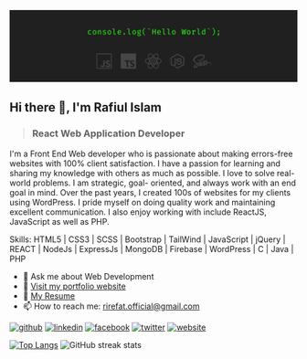 ![Web Developer](web-dev.jpg)

## Hi there 👋, I'm Rafiul Islam
> ### React Web Application Developer

I'm a Front End Web developer who is passionate about making errors-free websites with 100% client satisfaction. I have a passion for
learning and sharing my knowledge with others as much as
possible. I love to solve real-world problems. I am strategic, goal-
oriented, and always work with an end goal in mind. Over the past
years, I created 100s of websites for my clients using WordPress. I pride myself on doing quality work and maintaining excellent communication. I also enjoy working with include ReactJS, JavaScript as well as PHP.

Skills: HTML5 | CSS3 | SCSS | Bootstrap | TailWind | JavaScript | jQuery |  REACT | NodeJs | ExpressJs | MongoDB | Firebase | WordPress | C | Java | PHP

- 💬 Ask me about Web Development 
- :link: [Visit my portfolio website](https://rirefat.netlify.app/)
- :page_with_curl: [My Resume](https://myresume-rirefat.netlify.app/)
- 📫 How to reach me: rirefat.official@gmail.com 


[<img src='https://cdn4.iconfinder.com/data/icons/iconsimple-logotypes/512/github-512.png' alt='github' height='40'>](https://github.com/rirefat)    [<img src='https://cdn.jsdelivr.net/npm/simple-icons@3.0.1/icons/linkedin.svg' alt='linkedin' height='40'>](https://www.linkedin.com/in/rirefat/)  [<img src='https://cdn.jsdelivr.net/npm/simple-icons@3.0.1/icons/facebook.svg' alt='facebook' height='40'>](https://www.facebook.com/rafiulrefat.official)  [<img src='https://cdn.jsdelivr.net/npm/simple-icons@3.0.1/icons/twitter.svg' alt='twitter' height='40'>](https://twitter.com/rafiul_refat)  [<img src='https://cdn.jsdelivr.net/npm/simple-icons@3.0.1/icons/icloud.svg' alt='website' height='40'>](https://rirefat.netlify.app/)  

[![Top Langs](https://github-readme-stats.vercel.app/api/top-langs/?username=rirefat)](https://github.com/anuraghazra/github-readme-stats) ![GitHub streak stats](https://github-readme-streak-stats.herokuapp.com/?user=rirefat)  

